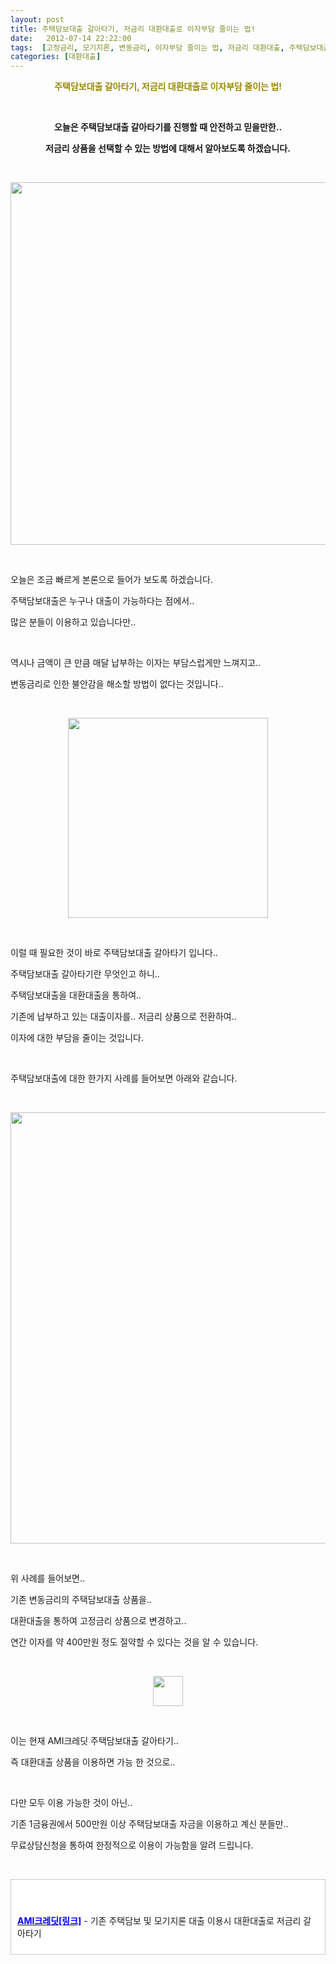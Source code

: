 ```yaml
---
layout: post
title: 주택담보대출 갈아타기, 저금리 대환대출로 이자부담 줄이는 법!
date:   2012-07-14 22:22:00
tags:  [고정금리, 모기지론, 변동금리, 이자부담 줄이는 법, 저금리 대환대출, 주택담보대출, 주택담보대출 갈아타기]
categories: [대환대출]
---
```



<p style="text-align: center;"><strong><span style="color: rgb(153, 138, 0);">주택담보대출 갈아타기, 저금리 대환대출로 이자부담 줄이는 법!</span></strong></p><p style="text-align: center;"><strong></strong>&nbsp;</p><p style="text-align: center;"><strong>오늘은 주택담보대출 갈아타기를 진행할 때 안전하고 믿을만한..</strong></p><p style="text-align: center;"><strong>저금리 상품을 선택할 수 있는 방법에 대해서 알아보도록 하겠습니다.</strong></p><p>&nbsp;</p><p style="text-align: center; clear: none; float: none;"><span class="imageblock" style="width: 580px; height: auto; display: inline-block; max-width: 100%;"><img width="580" height="326" style="height: auto; cursor: pointer; max-width: 100%;" src="https://t1.daumcdn.net/cfile/tistory/170A324F50055E0A16" filename="주택담보대출 갈아타기.jpg" filemime="image/jpeg"></span></p><p>&nbsp;</p><p>오늘은 조금 빠르게 본론으로 들어가 보도록 하겠습니다.</p><p>주택담보대출은 누구나 대출이 가능하다는 점에서..</p><p>많은 분들이 이용하고 있습니다만..</p><p>&nbsp;</p><p>역시나 금액이 큰 만큼 매달 납부하는 이자는 부담스럽게만 느껴지고..</p><p>변동금리로 인한 불안감을 해소할 방법이 없다는 것입니다..</p><p>&nbsp;</p><p style="text-align: center; clear: none; float: none;"><span class="imageblock" style="width: 320px; height: auto; display: inline-block; max-width: 100%;"><img width="320" height="213" style="height: auto; cursor: pointer; max-width: 100%;" src="https://t1.daumcdn.net/cfile/tistory/1733F74F500566970C" filename="대환대출.jpg" filemime="image/jpeg"></span></p><p>&nbsp;</p><p>이럴 때 필요한 것이 바로 주택담보대출 갈아타기 입니다..</p><p>주택담보대출 갈아타기란 무엇인고 하니..</p><p>주택담보대출을 대환대출을 통하여..</p><p>기존에 납부하고 있는&nbsp;대출이자를.. 저금리 상품으로 전환하여..</p><p>이자에 대한 부담을 줄이는 것입니다.</p><p>&nbsp;</p><p>주택담보대출에 대한 한가지 사례를 들어보면 아래와 같습니다.</p><p>&nbsp;</p><p style="text-align: center; clear: none; float: none;"><span class="imageblock" style="width: 690px; height: auto; display: inline-block; max-width: 100%;"><img width="690" height="331" style="height: auto; cursor: pointer; max-width: 100%;" src="https://t1.daumcdn.net/cfile/tistory/20183F475005637136" filename="주택담보대출 갈아타기2.jpg" filemime="image/jpeg"></span></p><p>&nbsp;</p><p>위 사례를 들어보면..</p><p>기존 변동금리의 주택담보대출 상품을..</p><p>대환대출을 통하여 고정금리 상품으로 변경하고..</p><p>연간 이자를 약 400만원 정도 절약할 수 있다는 것을 알 수 있습니다.</p><p>&nbsp;</p><p style="text-align: center; clear: none; float: none;"><span class="imageblock" style="width: 48px; height: auto; display: inline-block; max-width: 100%;"><img width="48" height="48" style="height: auto; max-width: 100%;" src="https://t1.daumcdn.net/cfile/tistory/195E7A4B500566C016" filename="Chat-icon.png" filemime="image/jpeg"></span></p><p>&nbsp;</p><p>이는 현재 AMI크레딧 주택담보대출 갈아타기..</p><p>즉 대환대출 상품을 이용하면 가능 한 것으로..</p><p>&nbsp;</p><p>다만 모두 이용 가능한 것이 아닌..</p><p>기존 1금융권에서 500만원 이상 주택담보대출 자금을 이용하고 계신 분들만..</p><p>무료상담신청을 통하여 한정적으로 이용이 가능함을 알려 드립니다.</p><p>&nbsp;</p><div class="txc-textbox" style="padding: 10px; border: 1px solid rgb(203, 203, 203); border-image: none; background-color: rgb(255, 255, 255);"><p>&nbsp;</p><p><strong><span style="color: rgb(9, 0, 255);"></span><a class="tx-link" href="https://search.leevra.com/search.leevra.com?q=%EB%8C%80%ED%99%98%EB%8C%80%EC%B6%9C" target="_self"><span style="color: rgb(9, 0, 255);">AMI크레딧[링크]</span></a></strong> - 기존 주택담보 및 모기지론 대출 이용시 대환대출로 저금리 갈아타기</p></div><div class="container_postbtn"><div class="postbtn_like"><div class="like_btn" data-uoc-svc="tistory" data-uoc-uid="939420_66" data-uoc-sc="" data-uoc-pcurl="http://upcycle.tistory.com/66" data-uoc-fetchurl="http://api.kakao.tistory.com/like/fetch?uid=939420_66"><label class="uoc-icon"></label></div></div></div>